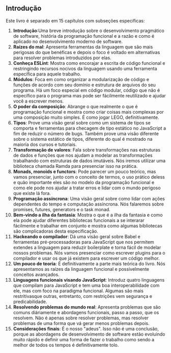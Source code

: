 <h2>Introdução</h2>

<p>Este livro é separado em 15 capítulos com subseções específicas:</p>
<ol>
<li><b>Introdução</b>:Uma breve introdução sobre o desenvolvimento pragmático de software, história da  programação funcional e a razão e como é aplicado no desenvolvimento moderno de software.</li>
<li><b>Raízes do mal</b>: Apresenta ferramentas da linguagem que são mais perigosas do que benéficas e depois o foco é voltado em alternativas para resolver problemas introduzidos por elas.</li>
<li><b>Conheça ESLint</b>: Mostra como encorajar a escrita de código funcional e restringindo recursos nocivos da linguagem usando uma ferramenta específica para aquele trabalho.</li>
<li><b>Módulos</b>: Foca em como organizar a modularização de código e funções de acordo com seu domínio e estrutura de arquivos do seu programa. Há um foco especial em código modular, código que não é específico para o programa mas pode ser fácilmente reutilizado e ajudar você a escrever menos.</li>
<li><b>O poder da composição</b>:  Abrange o que realmente o que é programação funcional e mostra como criar coisas mais complexas por uma composição muito simples. É como jogar LEGO, definitivamente.</li>
<li><b>Tipos</b>: Prove uma visão geral sobre como um sistema de tipos se comporta e ferramentas para checagem de tipo estático no JavaScript a fim de reduzir o número de bugs. Também prove uma visão diferente sobre o sistema estático de tipos, diferente do qual é mostrado na maioria dos cursos e tutoriais.</li>
<li><b>Transformação de valores</b>: Fala sobre transformações nas estruturas de dados e funções que nos ajudam a modelar as transformações trabalhando com estruturas de dados imutáveis. Nós iremos utilizar uma biblioteca chamada Ramda para presenciar isso na prática.</li>
<li><b>Monads, monoids e functors</b>: Pode parecer um pouco teórico, mas vamos presenciar, junto com o conceito de termos, o uso prático deless e quão importante eles são no modelo da programação funcional e como ele pode nos ajudar a tratar erros e lidar com o mundo perigoso que existe lá fora.</li>
<li><b>Programação assíncrona</b>: Uma visão geral sobre como lidar com ações dependentes do tempo e computação assíncrona. Nós falaremos sobre promises, futures, generators e o task monad.</li>
<li><b>Bem-vindo a ilha da fantasia</b>: Mostra o que é a ilha da fantasia e como ela pode ajudar diferentes bibliotecas funcionais a se interarar fácilmente e trabalhar em conjunto e mostra como algumas bibliotecas são complicadoras desta especificação.</li>
<li><b>Hackeando o compilador</b>: Dá uma visão geral sobre Babel e ferramentas pré-processadoras para JavaScript que nos permitem extendes a linguagem para reduzir boilerplate e torna fácil de modelar nossos problemas. Nós vamos presenciar como escrever plugins para o compilador e usar os que já existem para escrever um código melhor.</li>
<li><b>Um pouco de teoria</b>: É definitivamente a parte mais teórica do livro. Nós apresentamos as raízes da linguagem funcional e possivelmente conceitos avançados.</li>
<li><b>Linguagens funcionais visando JavaScript</b>: Introduz quatro linguagens que compilam para JavaScript e tem uma boa interoperabilidade com ele, mas com foco na paradigma funcional. Algumas são mais restritivasque outras, entretanto, com restrições vem segurança e predicabilidade.</li>
<li><b>Resolvendo problemas do mundo real</b>: Apresenta problemas que são comuns diáriamente e abordagens funcionais, passo a passo, que os resolvem. Não é apenas sobre resolver problemas, mas resolver problemas de uma forma que vá gerar menos problemas depois.</li>
<li><b>Considerações finais</b>: É o nosso "adeus". Isso não é uma conclusão, porque as abordagens de desenvolvimento de software estão evoluindo muito rápido e definir uma forma de fazer o trabalho como sendo a melhor de todos os tempos é  definitivamente tolo. </li>
</ol>